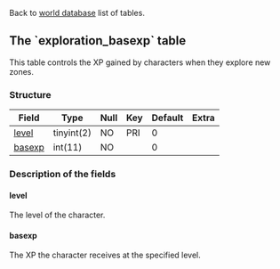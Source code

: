 Back to [world database](mangosdb_struct) list of tables.

The \`exploration\_basexp\` table
---------------------------------

This table controls the XP gained by characters when they explore new zones.

### Structure

| **Field**                           | **Type**   | **Null** | **Key** | **Default** | **Extra** |
|-------------------------------------|------------|----------|---------|-------------|-----------|
| [level](Exploration_basexp#level)   | tinyint(2) | NO       | PRI     | 0           |           |
| [basexp](Exploration_basexp#basexp) | int(11)    | NO       |         | 0           |           |

### Description of the fields

#### level

The level of the character.

#### basexp

The XP the character receives at the specified level.

